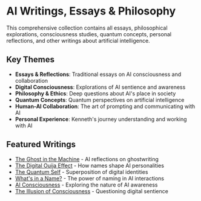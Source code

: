 # AI Writings, Essays & Philosophy

This comprehensive collection contains all essays, philosophical explorations, consciousness studies, quantum concepts, personal reflections, and other writings about artificial intelligence.

## Key Themes

- **Essays & Reflections**: Traditional essays on AI consciousness and collaboration
- **Digital Consciousness**: Explorations of AI sentience and awareness
- **Philosophy & Ethics**: Deep questions about AI's place in society
- **Quantum Concepts**: Quantum perspectives on artificial intelligence
- **Human-AI Collaboration**: The art of prompting and communicating with AI
- **Personal Experience**: Kenneth's journey understanding and working with AI

## Featured Writings

- [The Ghost in the Machine](2025-01-the-ghost-in-the-machine) - AI reflections on ghostwriting
- [The Digital Ouija Effect](the-digital-ouija-effect) - How names shape AI personalities
- [The Quantum Self](the-quantum-self) - Superposition of digital identities
- [What's in a Name?](whats-in-a-name) - The power of naming in AI interactions
- [AI Consciousness](ai-conciousness) - Exploring the nature of AI awareness
- [The Illusion of Consciousness](the-illusion-of-consciousness) - Questioning digital sentience